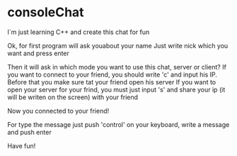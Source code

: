 # consoleChat
I`m just learning C++ and create this chat for fun

Ok, for first program will ask youabout your name
Just write nick which you want and press enter

Then it will ask in which mode you want to use this chat, server or client?
If you want to connect to your friend, you should write 'c' and input his IP. Before that you make sure tat your friend open his server
If you want to open your server for your frind, you must just input 's' and share your ip (it will be writen on the screen) with your friend

Now you connected to your friend!

For type the message just push 'control' on your keyboard, write a message and push enter

Have fun!
